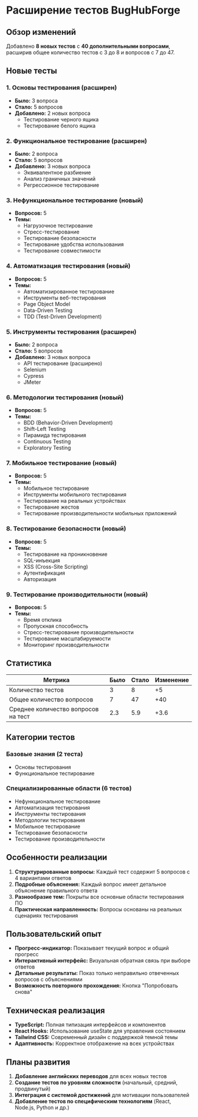 # Расширение тестов BugHubForge

## Обзор изменений

Добавлено **8 новых тестов** с **40 дополнительными вопросами**, расширив общее количество тестов с 3 до 8 и вопросов с 7 до 47.

## Новые тесты

### 1. Основы тестирования (расширен)
- **Было:** 3 вопроса
- **Стало:** 5 вопросов
- **Добавлено:** 2 новых вопроса
  - Тестирование черного ящика
  - Тестирование белого ящика

### 2. Функциональное тестирование (расширен)
- **Было:** 2 вопроса
- **Стало:** 5 вопросов
- **Добавлено:** 3 новых вопроса
  - Эквивалентное разбиение
  - Анализ граничных значений
  - Регрессионное тестирование

### 3. Нефункциональное тестирование (новый)
- **Вопросов:** 5
- **Темы:**
  - Нагрузочное тестирование
  - Стресс-тестирование
  - Тестирование безопасности
  - Тестирование удобства использования
  - Тестирование совместимости

### 4. Автоматизация тестирования (новый)
- **Вопросов:** 5
- **Темы:**
  - Автоматизированное тестирование
  - Инструменты веб-тестирования
  - Page Object Model
  - Data-Driven Testing
  - TDD (Test-Driven Development)

### 5. Инструменты тестирования (расширен)
- **Было:** 2 вопроса
- **Стало:** 5 вопросов
- **Добавлено:** 3 новых вопроса
  - API тестирование (расширено)
  - Selenium
  - Cypress
  - JMeter

### 6. Методологии тестирования (новый)
- **Вопросов:** 5
- **Темы:**
  - BDD (Behavior-Driven Development)
  - Shift-Left Testing
  - Пирамида тестирования
  - Continuous Testing
  - Exploratory Testing

### 7. Мобильное тестирование (новый)
- **Вопросов:** 5
- **Темы:**
  - Мобильное тестирование
  - Инструменты мобильного тестирования
  - Тестирование на реальных устройствах
  - Тестирование жестов
  - Тестирование производительности мобильных приложений

### 8. Тестирование безопасности (новый)
- **Вопросов:** 5
- **Темы:**
  - Тестирование на проникновение
  - SQL-инъекция
  - XSS (Cross-Site Scripting)
  - Аутентификация
  - Авторизация

### 9. Тестирование производительности (новый)
- **Вопросов:** 5
- **Темы:**
  - Время отклика
  - Пропускная способность
  - Стресс-тестирование производительности
  - Тестирование масштабируемости
  - Мониторинг производительности

## Статистика

| Метрика | Было | Стало | Изменение |
|---------|------|-------|-----------|
| Количество тестов | 3 | 8 | +5 |
| Общее количество вопросов | 7 | 47 | +40 |
| Среднее количество вопросов на тест | 2.3 | 5.9 | +3.6 |

## Категории тестов

### Базовые знания (2 теста)
- Основы тестирования
- Функциональное тестирование

### Специализированные области (6 тестов)
- Нефункциональное тестирование
- Автоматизация тестирования
- Инструменты тестирования
- Методологии тестирования
- Мобильное тестирование
- Тестирование безопасности
- Тестирование производительности

## Особенности реализации

1. **Структурированные вопросы:** Каждый тест содержит 5 вопросов с 4 вариантами ответов
2. **Подробные объяснения:** Каждый вопрос имеет детальное объяснение правильного ответа
3. **Разнообразие тем:** Покрыты все основные области тестирования ПО
4. **Практическая направленность:** Вопросы основаны на реальных сценариях тестирования

## Пользовательский опыт

- **Прогресс-индикатор:** Показывает текущий вопрос и общий прогресс
- **Интерактивный интерфейс:** Визуальная обратная связь при выборе ответов
- **Детальные результаты:** Показ только неправильно отвеченных вопросов с объяснениями
- **Возможность повторного прохождения:** Кнопка "Попробовать снова"

## Техническая реализация

- **TypeScript:** Полная типизация интерфейсов и компонентов
- **React Hooks:** Использование useState для управления состоянием
- **Tailwind CSS:** Современный дизайн с поддержкой темной темы
- **Адаптивность:** Корректное отображение на всех устройствах

## Планы развития

1. **Добавление английских переводов** для всех новых тестов
2. **Создание тестов по уровням сложности** (начальный, средний, продвинутый)
3. **Интеграция с системой достижений** для мотивации пользователей
4. **Добавление тестов по специфическим технологиям** (React, Node.js, Python и др.) 